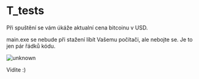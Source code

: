 # T_tests

Při spuštění se vám úkáže aktualní cena bitcoinu v USD.

main.exe se nebude při stažení líbít Vašemu počítači, ale nebojte se. Je to jen pár řádků kódu.

![unknown](https://user-images.githubusercontent.com/91494003/172451648-e27e07ee-96f5-4c11-8b0b-4ed05a7098df.png)

Vidite :)

